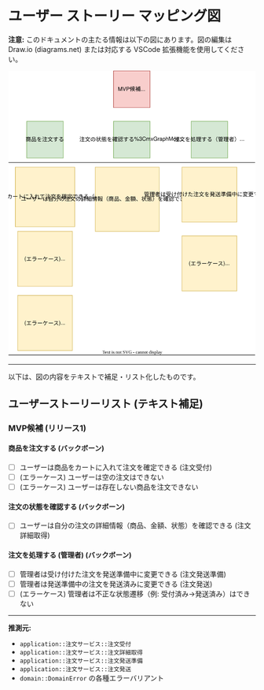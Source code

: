 # ユーザー ストーリー マッピング図

**注意:** このドキュメントの主たる情報は以下の図にあります。図の編集は Draw.io (diagrams.net) または対応する VSCode 拡張機能を使用してください。

![ユーザーストーリーマップ図](user_story_mapping.drawio.svg)

---

以下は、図の内容をテキストで補足・リスト化したものです。

## ユーザーストーリーリスト (テキスト補足)

### MVP候補 (リリース1)

#### 商品を注文する (バックボーン)
- [ ] ユーザーは商品をカートに入れて注文を確定できる (注文受付)
- [ ] (エラーケース) ユーザーは空の注文はできない
- [ ] (エラーケース) ユーザーは存在しない商品を注文できない

#### 注文の状態を確認する (バックボーン)
- [ ] ユーザーは自分の注文の詳細情報（商品、金額、状態）を確認できる (注文詳細取得)

#### 注文を処理する (管理者) (バックボーン)
- [ ] 管理者は受け付けた注文を発送準備中に変更できる (注文発送準備)
- [ ] 管理者は発送準備中の注文を発送済みに変更できる (注文発送)
- [ ] (エラーケース) 管理者は不正な状態遷移（例: 受付済み→発送済み）はできない

---

**推測元:**

*   `application::注文サービス::注文受付`
*   `application::注文サービス::注文詳細取得`
*   `application::注文サービス::注文発送準備`
*   `application::注文サービス::注文発送`
*   `domain::DomainError` の各種エラーバリアント
